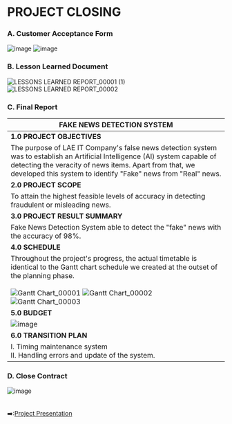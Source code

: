 # PROJECT CLOSING
### A. Customer Acceptance Form
![image](https://user-images.githubusercontent.com/121302293/210250556-46531913-3196-40c9-8f95-2ab6bee52044.png)
![image](https://user-images.githubusercontent.com/121302293/210250655-acdf8d1d-2d45-4e12-8788-fe8a62c86cc4.png)
### B. Lesson Learned Document
![LESSONS LEARNED REPORT_00001 (1)](https://user-images.githubusercontent.com/121302293/210247450-431a88a7-3482-454b-b54b-78b4d95acc22.png)
![LESSONS LEARNED REPORT_00002](https://user-images.githubusercontent.com/121302293/210247209-bc235cce-2515-4aa4-bb7f-a7b9a3e998d2.png)
### C. Final Report
| **FAKE NEWS DETECTION SYSTEM** |
| ------------------------------- |
| **1.0 PROJECT OBJECTIVES** |
| The purpose of LAE IT Company's false news detection system was to establish an Artificial Intelligence (AI) system capable of detecting the veracity of news items. Apart from that, we developed this system to identify "Fake" news from "Real" news. |
| **2.0 PROJECT SCOPE** |
| To attain the highest feasible levels of accuracy in detecting fraudulent or misleading news. |
| **3.0 PROJECT RESULT SUMMARY** |
| Fake News Detection System able to detect the "fake" news with the accuracy of 98%. |
| **4.0 SCHEDULE** |
| Throughout the project's progress, the actual timetable is identical to the Gantt chart schedule we created at the outset of the planning phase.<br><br> ![Gantt Chart_00001](https://user-images.githubusercontent.com/121302293/210261711-a7eebfa7-b291-40ae-9b1c-0cfcbad439a8.png) ![Gantt Chart_00002](https://user-images.githubusercontent.com/121302293/210261732-1197d9f4-2894-4c4a-b02b-ab8c0adcfdc2.png) ![Gantt Chart_00003](https://user-images.githubusercontent.com/121302293/210261747-b229cdfe-21d5-4d84-b7e7-060ea2e00942.png) |
| **5.0 BUDGET** |
|![image](https://user-images.githubusercontent.com/121302293/211194067-55135f8e-2ce1-4459-9e60-c18543a1f007.png)|
| **6.0 TRANSITION PLAN** |
| I. Timing maintenance system<br> II. Handling errors and update of the system. |
### D. Close Contract
![image](https://user-images.githubusercontent.com/121302293/210256943-91c6cf1f-241f-4740-8050-cec7d9c3540b.png)
&nbsp;<br>
&nbsp;<br>
&nbsp;<br>
:arrow_right::[Project Presentation](https://github.com/FilleHeureuse/Fake-News-Detection-System/blob/main/Project%20Management%20Plan%20(PMP)/VII.%20Project%20Presentation.md)
